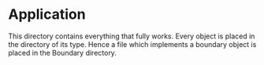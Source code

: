 # Application
This directory contains everything that fully works. Every object is placed in the directory of its type.
Hence a file which implements a boundary object is placed in the Boundary directory.
